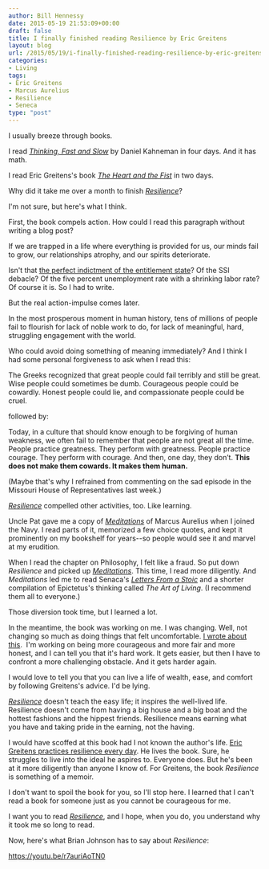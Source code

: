```yaml
---
author: Bill Hennessy
date: 2015-05-19 21:53:09+00:00
draft: false
title: I finally finished reading Resilience by Eric Greitens
layout: blog
url: /2015/05/19/i-finally-finished-reading-resilience-by-eric-greitens/
categories:
- Living
tags:
- Eric Greitens
- Marcus Aurelius
- Resilience
- Seneca
type: "post"
---
```


I usually breeze through books.

I read _[Thinking, Fast and Slow](https://amzn.to/1EYDWYB)_ by Daniel Kahneman in four days. And it has math.

I read Eric Greitens's book _[The Heart and the Fist](https://amzn.to/1B8WJyA)_ in two days.

Why did it take me over a month to finish _[Resilience](https://amzn.to/1B8WyU9)_?

I'm not sure, but here's what I think.

First, the book compels action. How could I read this paragraph without writing a blog post?



> 
  If we are trapped in a life where everything is provided for us, our minds fail to grow, our relationships atrophy, and our spirits deteriorate.




Isn't that [the perfect indictment of the entitlement state](https://hennessysview.com/2015/03/22/you-are-entitled-to-nothing/)? Of the SSI debacle? Of the five percent unemployment rate with a shrinking labor rate? Of course it is. So I had to write.

But the real action-impulse comes later.



> 
  In the most prosperous moment in human history, tens of millions of people fail to flourish for lack of noble work to do, for lack of meaningful, hard, struggling engagement with the world.




Who could avoid doing something of meaning immediately? And I think I had some personal forgiveness to ask when I read this:



> 
  The Greeks recognized that great people could fail terribly and still be great. Wise people could sometimes be dumb. Courageous people could be cowardly. Honest people could lie, and compassionate people could be cruel.




followed by:



> 
  Today, in a culture that should know enough to be forgiving of human weakness, we often fail to remember that people are not great all the time. People practice greatness. They perform with greatness. People practice courage. They perform with courage. And then, one day, they don’t. **This does not make them cowards. It makes them human.**




(Maybe that's why I refrained from commenting on the sad episode in the Missouri House of Representatives last week.)

_[Resilience](https://amzn.to/1B8WyU9)_ compelled other activities, too. Like learning.

Uncle Pat gave me a copy of _[Meditations](https://amzn.to/1Gl1JpS)_ of Marcus Aurelius when I joined the Navy. I read parts of it, memorized a few choice quotes, and kept it prominently on my bookshelf for years--so people would see it and marvel at my erudition.

When I read the chapter on Philosophy, I felt like a fraud. So put down _Resilience_ and picked up _[Meditations](https://amzn.to/1Gl1JpS)_. This time, I read more diligently. And _Meditations_ led me to read Senaca's _[Letters From a Stoic](https://amzn.to/1KgZhmR)_ and a shorter compilation of Epictetus's thinking called _The Art of Living_. (I recommend them all to everyone.)

Those diversion took time, but I learned a lot.

In the meantime, the book was working on me. I was changing. Well, not changing so much as doing things that felt uncomfortable. [I wrote about this](https://hennessysview.com/2015/03/26/i-am-coward/).  I'm working on being more courageous and more fair and more honest, and I can tell you that it's hard work. It gets easier, but then I have to confront a more challenging obstacle. And it gets harder again.

I would love to tell you that you can live a life of wealth, ease, and comfort by following Greitens's advice. I'd be lying.

_[Resilience](https://amzn.to/1B8WyU9)_ doesn't teach the easy life; it inspires the well-lived life. Resilience doesn't come from having a big house and a big boat and the hottest fashions and the hippest friends. Resilience means earning what you have and taking pride in the earning, not the having.

I would have scoffed at this book had I not known the author's life. [Eric Greitens practices resilience every day](https://hennessysview.com/2015/03/05/providence-and-hope-in-missouri/). He lives the book. Sure, he struggles to live into the ideal he aspires to. Everyone does. But he's been at it more diligently than anyone I know of. For Greitens, the book _Resilience_ is something of a memoir.

I don't want to spoil the book for you, so I'll stop here. I learned that I can't read a book for someone just as you cannot be courageous for me.

I want you to read _[Resilience](https://amzn.to/1B8WyU9)_, and I hope, when you do, you understand why it took me so long to read.

Now, here's what Brian Johnson has to say about _Resilience_:

https://youtu.be/r7auriAoTN0


